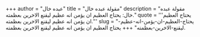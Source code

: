 +++
author = "عبده خال"
title = "مقولة عبده خال"
description = "مقولة عبده خال: يحتاج العظيم ان يؤمن انه عظيم ليقنع الاخرين بعظمته."
quote = '''يحتاج العظيم ان يؤمن انه عظيم ليقنع الاخرين بعظمته.''' 
slug = "يحتاج-العظيم-ان-يؤمن-انه-عظيم-ليقنع-الاخرين-بعظمته"
+++
يحتاج العظيم ان يؤمن انه عظيم ليقنع الاخرين بعظمته.
